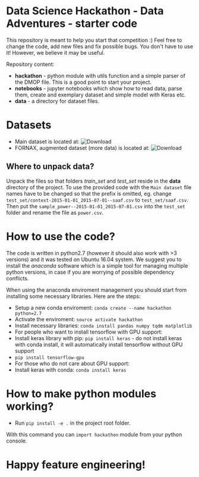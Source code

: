 # Data Science Hackathon - Data Adventures - starter code

This repository is meant to help you start that competition :) 
Feel free to change the code, add new files and fix possible bugs. 
You don't have to use it! However, we believe it may be useful.

Repository content:
* **hackathon** - python module with utils function and a simple parser of the DMOP file. This is a good point to start your project.
* **notebooks** - jupyter notebooks which show how to read data, parse them, create and exemplary dataset and simple model with Keras etc. 
* **data** - a directory for dataset files. 

# Datasets

* Main dataset is located at: ![Download](https://www.kaggle.com/europeanspaceagency/mars-express-power-hackathon)
* FORNAX, augmented dataset (more data) is located at: ![Download](https://www.kaggle.com/fornaxai/dataadventures)

## Where to unpack data?

Unpack the files so that folders *train_set* and *test_set* reside in the **data** directory of the project. 
To use the provided code with the `Main dataset` file names have to be changed so that the prefix is omitted,
eg. change `test_set/context-2015-01-01_2015-07-01--saaf.csv` to `test_set/saaf.csv`. 
Then put the `sample_power--2015-01-01_2015-07-01.csv` into the `test_set` folder and rename the file as `power.csv`.


# How to use the code?

The code is written in python2.7 (however it should also work with >3 versions) and it was tested on Ubuntu 16.04 system. 
We suggest you to install the *anaconda* software which is a simple tool for managing multiple python versions, in case
if you are worrying of possible dependency conflicts. 

When using the anaconda enviroment management you should start from installing some necessary libraries.
Here are the steps:

* Setup a new conda enviroment: `conda create --name hackathon python=2.7`
* Activate the enviroment: `source activate hackathon`
* Install necessary libraries: `conda install pandas numpy tqdm matplotlib`
* For people who want to install tensorflow with GPU support: 
 * Install keras library with pip: `pip install keras` - do not install keras with conda install, it will automatically install tensorflow without GPU support
 * `pip install tensorflow-gpu`
* For those who do not care about GPU support:
 * Install keras with conda: `conda install keras`

# How to make python modules working?

* Run `pip install -e .` in the project root folder. 

With this command you can `import hackathon` module from your python console.
 
# Happy feature engineering!
